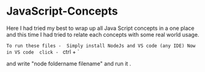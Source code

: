 # JavaScript-Concepts
Here I had tried my best to wrap up all Java Script concepts in a one place and this time I had tried to relate each concepts with some real world usage.

`To run these files - 
Simply install NodeJs and VS code (any IDE)
Now in VS code 
click - ` 
 ctrl + ` 

and write "node foldername filename" 
and run it .
